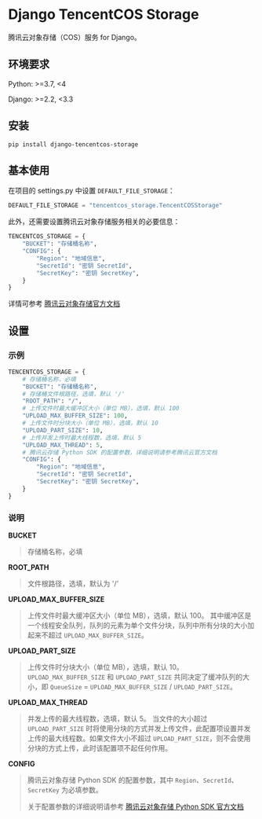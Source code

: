 # Django TencentCOS Storage

腾讯云对象存储（COS）服务 for Django。

## 环境要求

Python: >=3.7, <4

Django: >=2.2, <3.3

## 安装

```
pip install django-tencentcos-storage
```

## 基本使用

在项目的 settings.py 中设置 `DEFAULT_FILE_STORAGE`：

```python
DEFAULT_FILE_STORAGE = "tencentcos_storage.TencentCOSStorage"
```

此外，还需要设置腾讯云对象存储服务相关的必要信息：

```python
TENCENTCOS_STORAGE = {
    "BUCKET": "存储桶名称",
    "CONFIG": {
        "Region": "地域信息",
        "SecretId": "密钥 SecretId",
        "SecretKey": "密钥 SecretKey",
    }
}
```

详情可参考 [腾讯云对象存储官方文档](https://cloud.tencent.com/document/product/436)

## 设置

### 示例
```python
TENCENTCOS_STORAGE = {
    # 存储桶名称，必填
    "BUCKET": "存储桶名称",
    # 存储桶文件根路径，选填，默认 '/'
    "ROOT_PATH": "/",
    # 上传文件时最大缓冲区大小（单位 MB），选填，默认 100
    "UPLOAD_MAX_BUFFER_SIZE": 100,
    # 上传文件时分块大小（单位 MB），选填，默认 10
    "UPLOAD_PART_SIZE": 10,
    # 上传并发上传时最大线程数，选填，默认 5
    "UPLOAD_MAX_THREAD": 5,
    # 腾讯云存储 Python SDK 的配置参数，详细说明请参考腾讯云官方文档
    "CONFIG": {
        "Region": "地域信息",
        "SecretId": "密钥 SecretId",
        "SecretKey": "密钥 SecretKey",
    }
}
```

### 说明

**BUCKET**

> 存储桶名称，必填

**ROOT_PATH**
> 文件根路径，选填，默认为 '/'

**UPLOAD_MAX_BUFFER_SIZE**

> 上传文件时最大缓冲区大小（单位 MB），选填，默认 100。
> 其中缓冲区是一个线程安全队列，队列的元素为单个文件分块，队列中所有分块的大小加起来不超过 `UPLOAD_MAX_BUFFER_SIZE`。

**UPLOAD_PART_SIZE**
> 上传文件时分块大小（单位 MB），选填，默认 10。
> `UPLOAD_MAX_BUFFER_SIZE` 和 `UPLOAD_PART_SIZE` 共同决定了缓冲队列的大小，即 `QueueSize` = `UPLOAD_MAX_BUFFER_SIZE` / `UPLOAD_PART_SIZE`。

**UPLOAD_MAX_THREAD**

> 并发上传的最大线程数，选填，默认 5。
> 当文件的大小超过 `UPLOAD_PART_SIZE` 时将使用分块的方式并发上传文件，此配置项设置并发上传的最大线程数。如果文件大小不超过 `UPLOAD_PART_SIZE`，则不会使用分块的方式上传，此时该配置项不起任何作用。

**CONFIG**
> 腾讯云对象存储 Python SDK 的配置参数，其中 `Region`、`SecretId`、`SecretKey` 为必填参数。
> 
> 关于配置参数的详细说明请参考 [腾讯云对象存储 Python SDK 官方文档](https://cloud.tencent.com/document/product/436/12269)

